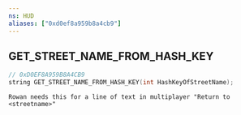 ```yaml
---
ns: HUD
aliases: ["0xd0ef8a959b8a4cb9"]
---
```

## GET_STREET_NAME_FROM_HASH_KEY

```c
// 0xD0EF8A959B8A4CB9
string GET_STREET_NAME_FROM_HASH_KEY(int HashKeyOfStreetName);
```

```
Rowan needs this for a line of text in multiplayer "Return to <streetname>"
```
